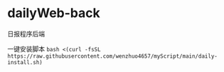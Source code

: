 # dailyWeb-back
日报程序后端


一键安装脚本
`bash <(curl -fsSL https://raw.githubusercontent.com/wenzhuo4657/myScript/main/daily-install.sh)`
